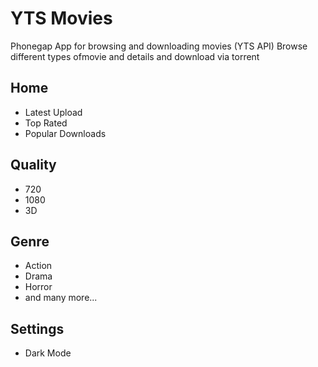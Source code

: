 # YTS Movies
Phonegap App for browsing and downloading movies (YTS API)
Browse different types ofmovie and details and download via torrent 

## Home
- Latest Upload
- Top Rated
- Popular Downloads

## Quality
- 720
- 1080
- 3D

## Genre
- Action
- Drama
- Horror
- and many more...

## Settings
- Dark Mode
